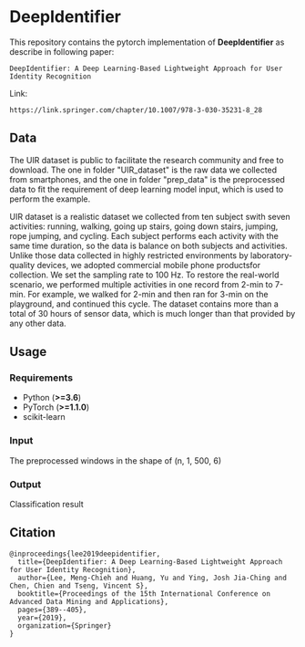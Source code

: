 # DeepIdentifier

This repository contains the pytorch implementation of **DeepIdentifier** as describe in following paper:
```
DeepIdentifier: A Deep Learning-Based Lightweight Approach for User Identity Recognition
```
Link:
```
https://link.springer.com/chapter/10.1007/978-3-030-35231-8_28
```

## Data
The UIR dataset is public to facilitate the research community and free to download. The one in folder "UIR_dataset" is the raw data we collected from smartphones, and the one in folder "prep_data" is the preprocessed data to fit the requirement of deep learning model input, which is used to perform the example.

UIR dataset is a realistic dataset we collected from ten subject swith seven activities: running, walking, going up stairs, going down stairs, jumping, rope jumping, and cycling. Each subject performs each activity with the same time duration, so the data is balance on both subjects and activities. Unlike those data collected in highly restricted environments by laboratory-quality devices, we adopted commercial mobile phone productsfor collection. We set the sampling rate to 100 Hz. To restore the real-world scenario, we performed multiple activities in one record from 2-min to 7-min. For example, we walked for 2-min and then ran for 3-min on the playground, and continued this cycle. The dataset contains more than a total of 30 hours of sensor data, which is much longer than that provided by any other data.

## Usage

### Requirements
- Python (**>=3.6**)
- PyTorch (**>=1.1.0**)
- scikit-learn

### Input
The preprocessed windows in the shape of (n, 1, 500, 6)

### Output
Classification result

## Citation
```
@inproceedings{lee2019deepidentifier,
  title={DeepIdentifier: A Deep Learning-Based Lightweight Approach for User Identity Recognition},
  author={Lee, Meng-Chieh and Huang, Yu and Ying, Josh Jia-Ching and Chen, Chien and Tseng, Vincent S},
  booktitle={Proceedings of the 15th International Conference on Advanced Data Mining and Applications},
  pages={389--405},
  year={2019},
  organization={Springer}
}
```
